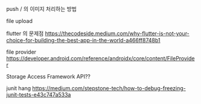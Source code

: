 

push / 의 이미지 처리하는 방법

file upload


flutter 의 문제점
https://thecodeside.medium.com/why-flutter-is-not-your-choice-for-building-the-best-app-in-the-world-a466ff8748b1


file provider
https://developer.android.com/reference/androidx/core/content/FileProvider

Storage Access Framework API??

junit hang
https://medium.com/stepstone-tech/how-to-debug-freezing-junit-tests-e43c747a533a
<!--stackedit_data:
eyJoaXN0b3J5IjpbODg2NTM5NTcsMTEzMTg4MTEzOSwxNTAyND
MzNDE2LDEwODg2OTM0NF19
-->
